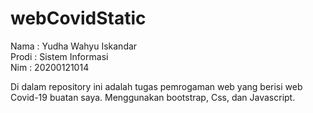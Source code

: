 # webCovidStatic

Nama : Yudha Wahyu Iskandar <br>
Prodi : Sistem Informasi <br>
Nim : 20200121014

Di dalam repository ini adalah tugas pemrogaman web yang berisi web Covid-19 buatan saya.
Menggunakan bootstrap, Css, dan Javascript.
